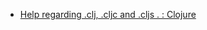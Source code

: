 - [Help regarding .clj, .cljc and .cljs . : Clojure](https://www.reddit.com/r/Clojure/comments/5ydj3i/help_regarding_clj_cljc_and_cljs/)
